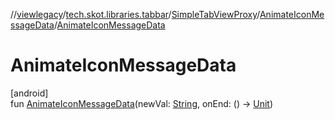 //[viewlegacy](../../../../index.md)/[tech.skot.libraries.tabbar](../../index.md)/[SimpleTabViewProxy](../index.md)/[AnimateIconMessageData](index.md)/[AnimateIconMessageData](-animate-icon-message-data.md)

# AnimateIconMessageData

[android]\
fun [AnimateIconMessageData](-animate-icon-message-data.md)(newVal: [String](https://kotlinlang.org/api/latest/jvm/stdlib/kotlin/-string/index.html), onEnd: () -&gt; [Unit](https://kotlinlang.org/api/latest/jvm/stdlib/kotlin/-unit/index.html))
